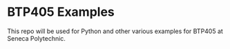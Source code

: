# BTP405 Examples

This repo will be used for Python and other various examples for BTP405 at Seneca Polytechnic.